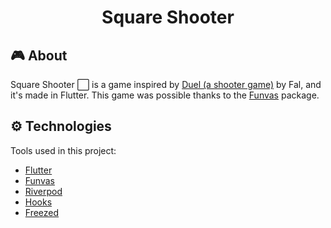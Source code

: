 <h1 align="center">Square Shooter</h1>

## :video_game: About 

Square Shooter :white_large_square: is a game inspired by [Duel (a shooter game)](https://openprocessing.org/sketch/453716) by Fal, and it's made in Flutter. 
This game was possible thanks to the [Funvas](https://pub.dev/packages/funvas) package.

## :gear: Technologies

Tools used in this project:

 - [Flutter](https://flutter.dev/)
 - [Funvas](https://pub.dev/packages/funvas)
 - [Riverpod](https://pub.dev/packages/riverpod)
 - [Hooks](https://pub.dev/packages/flutter_hooks)
 - [Freezed](https://pub.dev/packages/freezed)
